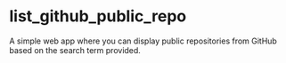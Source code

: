 # list_github_public_repo
A simple web app where you can display public repositories from GitHub based on the search term provided.
